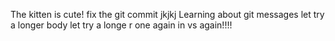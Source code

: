 The kitten is cute! fix the git commit jkjkj
Learning about git messages
let try a longer body
let try a longe r one
again in vs again!!!!
